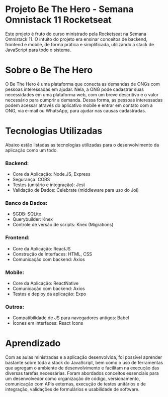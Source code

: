 # Projeto Be The Hero - Semana Omnistack 11 Rocketseat
Este projeto é fruto do curso ministrado pela Rocketseat na Semana Omnistack 11. O intuito do projeto era ensinar conceitos de backend, frontend e mobile, de forma prática e simplificada, utilizando a stack de JavaScript para todo o sistema.

# Sobre o Be The Hero
O Be The Hero é uma plataforma que conecta as demandas de ONGs com pessoas interessadas em ajudar. Nela, a ONG pode cadastrar suas necessidades em uma plataforma web, com um breve descritivo e o valor necessário para cumprir a demanda. Dessa forma, as pessoas interessadas podem acessar através do aplicativo mobile e entrar em contato com a ONG, via e-mail ou WhatsApp, para ajudar nas causas cadastradas.

# Tecnologias Utilizadas
Abaixo estão listadas as tecnologias utilizadas para o desenvolvimento da aplicação como um todo.

### Backend: 
* Core da Aplicação: Node.JS, Express
* Segurança: CORS
* Testes (unitário e integração): Jest
* Validação de Dados: Celebrate (middleware para uso do Joi)

### Banco de Dados: 
* SGDB: SQLite
* Querybuilder: Knex
* Controle de versão de scripts: Knex (Migrations)

### Frontend:
* Core da Aplicação: ReactJS
* Construção de Interfaces: HTML, CSS
* Comunicação com backend: Axios

### Mobile:
* Core da Aplicação: ReactNative
* Comunicação com backend: Axios
* Testes e deploy da aplicação: Expo

### Outros:
* Compatibilidade de JS para navegadores antigos: Babel
* Ícones em interfaces: React Icons

# Aprendizado
Com as aulas ministradas e a aplicação desenvolvida, foi possível aprender bastante sobre toda a stack do JavaScript, bem como o uso de ferramentas que agregam o ambiente de desenvolvimento e facilitam na execução das diversas tarefas necessárias. Foram abordados conceitos essenciais para um desenvolvedor como organização de código, versionamento, comunicação com APIs externas, execução de testes unitários e de integração, validações de formulários e usabilidade de software.
